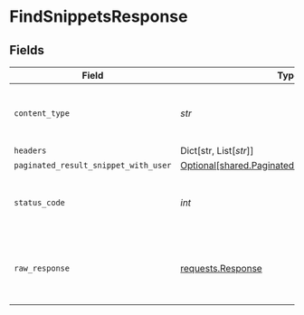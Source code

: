 # FindSnippetsResponse


## Fields

| Field                                                                                                    | Type                                                                                                     | Required                                                                                                 | Description                                                                                              |
| -------------------------------------------------------------------------------------------------------- | -------------------------------------------------------------------------------------------------------- | -------------------------------------------------------------------------------------------------------- | -------------------------------------------------------------------------------------------------------- |
| `content_type`                                                                                           | *str*                                                                                                    | :heavy_check_mark:                                                                                       | HTTP response content type for this operation                                                            |
| `headers`                                                                                                | Dict[str, List[*str*]]                                                                                   | :heavy_minus_sign:                                                                                       | N/A                                                                                                      |
| `paginated_result_snippet_with_user`                                                                     | [Optional[shared.PaginatedResultSnippetWithUser]](../../models/shared/paginatedresultsnippetwithuser.md) | :heavy_minus_sign:                                                                                       | N/A                                                                                                      |
| `status_code`                                                                                            | *int*                                                                                                    | :heavy_check_mark:                                                                                       | HTTP response status code for this operation                                                             |
| `raw_response`                                                                                           | [requests.Response](https://requests.readthedocs.io/en/latest/api/#requests.Response)                    | :heavy_minus_sign:                                                                                       | Raw HTTP response; suitable for custom response parsing                                                  |